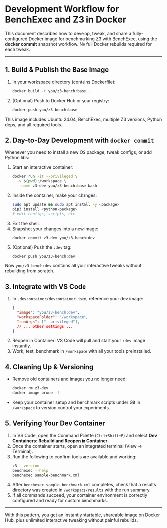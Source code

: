 # Development Workflow for BenchExec and Z3 in Docker

This document describes how to develop, tweak, and share a fully-configured Docker image for benchmarking Z3 with BenchExec, using the **docker commit** snapshot workflow.  No full Docker rebuilds required for each tweak.

---

## 1. Build & Publish the Base Image

1. In your workspace directory (contains Dockerfile):
   ```bash
   docker build -t you/z3-bench:base .
   ```
2. (Optional) Push to Docker Hub or your registry:
   ```bash
   docker push you/z3-bench:base
   ```

This image includes Ubuntu 24.04, BenchExec, multiple Z3 versions, Python deps, and all required tools.

## 2. Day-to-Day Development with `docker commit`

Whenever you need to install a new OS package, tweak configs, or add Python libs:

1. Start an interactive container:
   ```bash
   docker run -it --privileged \
     -v $(pwd):/workspace \
     --name z3-dev you/z3-bench:base bash
   ```
2. Inside the container, make your changes:
   ```bash
   sudo apt update && sudo apt install -y <package>
   pip3 install <python-package>
   # edit configs, scripts, etc.
   ```
3. Exit the shell.
4. Snapshot your changes into a new image:
   ```bash
   docker commit z3-dev you/z3-bench:dev
   ```
5. (Optional) Push the `:dev` tag:
   ```bash
   docker push you/z3-bench:dev
   ```

Now `you/z3-bench:dev` contains all your interactive tweaks without rebuilding from scratch.

## 3. Integrate with VS Code

1. In `.devcontainer/devcontainer.json`, reference your dev image:
   ```json
   {
     "image": "you/z3-bench:dev",
     "workspaceFolder": "/workspace",
     "runArgs": ["--privileged"],
     // ... other settings ...
   }
   ```
2. Reopen in Container: VS Code will pull and start your `:dev` image instantly.
3. Work, test, benchmark in `/workspace` with all your tools preinstalled.

## 4. Cleaning Up & Versioning

- Remove old containers and images you no longer need:
  ```bash
  docker rm z3-dev
  docker image prune -f
  ```
- Keep your container setup and benchmark scripts under Git in `/workspace` to version control your experiments.

## 5. Verifying Your Dev Container

1. In VS Code, open the Command Palette (`Ctrl+Shift+P`) and select **Dev Containers: Rebuild and Reopen in Container**.
2. Once the container starts, open an integrated terminal (View → Terminal).
3. Run the following to confirm tools are available and working:
   ```bash
   z3 --version
   benchexec --help
   benchexec sample-benchmark.xml
   ```
4. After `benchexec sample-benchmark.xml` completes, check that a results directory was created in `/workspace/results` with the run summary.
5. If all commands succeed, your container environment is correctly configured and ready for custom benchmarks.

---

With this pattern, you get an instantly startable, shareable image on Docker Hub, plus unlimited interactive tweaking without painful rebuilds.
